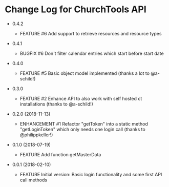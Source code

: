 Change Log for ChurchTools API
==============================

* 0.4.2
    * FEATURE     #6   Add support to retrieve resources and resource types

* 0.4.1
    * BUGFIX      #6   Don't filter calendar entries which start before start date

* 0.4.0
    * FEATURE     #5   Basic object model implemented (thanks a lot to @a-schild!)

* 0.3.0
    * FEATURE     #2   Enhance API to also work with self hosted ct installations (thanks to @a-schild!)

* 0.2.0 (2018-11-13)
    * ENHANCEMENT #1   Refactor "getToken" into a static method "getLoginToken" which only needs one login call (thanks to @philippkeller!)

* 0.1.0 (2018-07-19)
    * FEATURE          Add function getMasterData

* 0.0.1 (2018-02-10)
    * FEATURE          Initial version: Basic login functionality and some first API call methods
